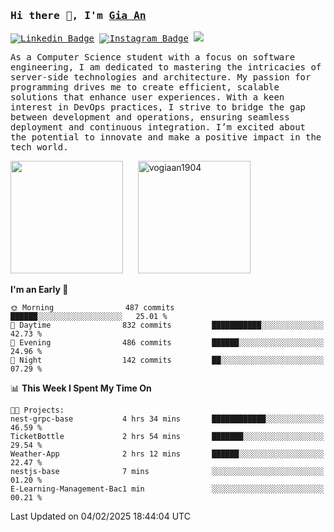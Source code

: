 ### <samp>Hi there 👋, I'm <a href="https://www.linkedin.com/in/vogiaan1904/" target="_blank">Gia An</a></samp>

<samp> [![Linkedin Badge](https://img.shields.io/badge/-LinkedIn-0e76a8?style=flat-square&logo=Linkedin&logoColor=white)](https://linkedin.com/in/vogiaan1904)
[![Instagram Badge](https://img.shields.io/badge/-Instagram-e4405f?style=flat-square&logo=Instagram&logoColor=white)](https://instagram.com/_.ja.ann_/) ![](https://komarev.com/ghpvc/?username=vogiaan1904&style=flat-square&base=100)</samp> 

<samp>As a Computer Science student with a focus on software engineering, I am dedicated to mastering the intricacies of server-side technologies and architecture. My passion for programming drives me to create efficient, scalable solutions that enhance user experiences. With a keen interest in DevOps practices, I strive to bridge the gap between development and operations, ensuring seamless deployment and continuous integration. I’m excited about the potential to innovate and make a positive impact in the tech world.</samp>



<div>
  <img height="180em" src="https://github-readme-stats.vercel.app/api/top-langs/?username=vogiaan1904&show_icons=true&hide_border=true&layout=compact&langs_count=10&theme=transparent&include_orgs=true"/>
  &nbsp;&nbsp;&nbsp;&nbsp;
  <img height="180em" src="https://github-readme-stats.vercel.app/api?username=vogiaan1904&show_icons=true&hide_border=true&&count_private=true&include_all_commits=true&theme=transparent&locale=en" alt="vogiaan1904" />
</div>






<!--START_SECTION:waka-->
**I'm an Early 🐤** 

```text
🌞 Morning                487 commits         ██████░░░░░░░░░░░░░░░░░░░   25.01 % 
🌆 Daytime                832 commits         ███████████░░░░░░░░░░░░░░   42.73 % 
🌃 Evening                486 commits         ██████░░░░░░░░░░░░░░░░░░░   24.96 % 
🌙 Night                  142 commits         ██░░░░░░░░░░░░░░░░░░░░░░░   07.29 % 
```


📊 **This Week I Spent My Time On** 

```text
🐱‍💻 Projects: 
nest-grpc-base           4 hrs 34 mins       ████████████░░░░░░░░░░░░░   46.59 % 
TicketBottle             2 hrs 54 mins       ███████░░░░░░░░░░░░░░░░░░   29.54 % 
Weather-App              2 hrs 12 mins       ██████░░░░░░░░░░░░░░░░░░░   22.47 % 
nestjs-base              7 mins              ░░░░░░░░░░░░░░░░░░░░░░░░░   01.20 % 
E-Learning-Management-Bac1 min               ░░░░░░░░░░░░░░░░░░░░░░░░░   00.21 % 
```


 Last Updated on 04/02/2025 18:44:04 UTC
<!--END_SECTION:waka-->
